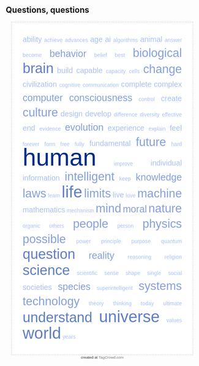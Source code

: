 <!-- title: Final Edge Questions -->

## Questions, questions

<!--
begin tag cloud : generated by TagCrowd.com
Feel free to modify as long as you keep this notice.

EMBEDDING INSTRUCTIONS:
1. Customize your cloud's style by editing the CSS where it says CUSTOMIZE below.
2. Insert this code in its entirety into your webpage or blog post.

This code and its rendered image are released under the Creative Commons Attribution-Noncommercial 3.0 Unported License. (http://creativecommons.org/licenses/by-nc/3.0/)

For COMMERCIAL USE LICENSING, visit https://tagcrowd.com/licensing.html
-->
<style type="text/css"><!-- #htmltagcloud{

/******************************************
 * CUSTOMIZE CLOUD CSS BELOW (optional)
 */
	font-size: 100%;
	width: auto;		/* auto or fixed width, e.g. 500px   */
	font-family:'lucida grande','trebuchet ms',arial,helvetica,sans-serif;
	background-color:#fff;
	margin:1em 1em 0 1em;
	border:2px dotted #ddd;
	padding:2em; 
/******************************************
 * END CUSTOMIZE
 */

}#htmltagcloud{line-height:2.4em;word-spacing:normal;letter-spacing:normal;text-transform:none;text-align:justify;text-indent:0}#htmltagcloud a:link{text-decoration:none}#htmltagcloud a:visited{text-decoration:none}#htmltagcloud a:hover{color:white;background-color:#05f}#htmltagcloud a:active{color:white;background-color:#03d}.wrd{padding:0;position:relative}.wrd a{text-decoration:none}.tagcloud0{font-size:1.0em;color:#ACC1F3;z-index:10}.tagcloud0 a{color:#ACC1F3}.tagcloud1{font-size:1.4em;color:#ACC1F3;z-index:9}.tagcloud1 a{color:#ACC1F3}.tagcloud2{font-size:1.8em;color:#86A0DC;z-index:8}.tagcloud2 a{color:#86A0DC}.tagcloud3{font-size:2.2em;color:#86A0DC;z-index:7}.tagcloud3 a{color:#86A0DC}.tagcloud4{font-size:2.6em;color:#607EC5;z-index:6}.tagcloud4 a{color:#607EC5}.tagcloud5{font-size:3.0em;color:#607EC5;z-index:5}.tagcloud5 a{color:#607EC5}.tagcloud6{font-size:3.3em;color:#4C6DB9;z-index:4}.tagcloud6 a{color:#4C6DB9}.tagcloud7{font-size:3.6em;color:#395CAE;z-index:3}.tagcloud7 a{color:#395CAE}.tagcloud8{font-size:3.9em;color:#264CA2;z-index:2}.tagcloud8 a{color:#264CA2}.tagcloud9{font-size:4.2em;color:#133B97;z-index:1}.tagcloud9 a{color:#133B97}.tagcloud10{font-size:4.5em;color:#002A8B;z-index:0}.tagcloud10 a{color:#002A8B}.freq{font-size:10pt !important;color:#bbb}#credit{text-align:center;color:#333;margin-bottom:0.6em;font:0.7em 'lucida grande',trebuchet,'trebuchet ms',verdana,arial,helvetica,sans-serif}#credit a:link{color:#777;text-decoration:none}#credit a:visited{color:#777;text-decoration:none}#credit a:hover{color:white;background-color:#05f}#credit a:active{text-decoration:underline}// -->
</style>

<div id="htmltagcloud"> <span id="0" class="wrd tagcloud1"><a href="#tagcloud">ability</a></span> <span id="1" class="wrd tagcloud0"><a href="#tagcloud">achieve</a></span> <span id="2" class="wrd tagcloud0"><a href="#tagcloud">advances</a></span> <span id="3" class="wrd tagcloud1"><a href="#tagcloud">age</a></span> <span id="4" class="wrd tagcloud1"><a href="#tagcloud">ai</a></span> <span id="5" class="wrd tagcloud0"><a href="#tagcloud">algorithms</a></span> <span id="6" class="wrd tagcloud1"><a href="#tagcloud">animal</a></span> <span id="7" class="wrd tagcloud0"><a href="#tagcloud">answer</a></span> <span id="8" class="wrd tagcloud0"><a href="#tagcloud">become</a></span> <span id="9" class="wrd tagcloud2"><a href="#tagcloud">behavior</a></span> <span id="10" class="wrd tagcloud0"><a href="#tagcloud">belief</a></span> <span id="11" class="wrd tagcloud0"><a href="#tagcloud">best</a></span> <span id="12" class="wrd tagcloud3"><a href="#tagcloud">biological</a></span> <span id="13" class="wrd tagcloud4"><a href="#tagcloud">brain</a></span> <span id="14" class="wrd tagcloud1"><a href="#tagcloud">build</a></span> <span id="15" class="wrd tagcloud1"><a href="#tagcloud">capable</a></span> <span id="16" class="wrd tagcloud0"><a href="#tagcloud">capacity</a></span> <span id="17" class="wrd tagcloud0"><a href="#tagcloud">cells</a></span> <span id="18" class="wrd tagcloud3"><a href="#tagcloud">change</a></span> <span id="19" class="wrd tagcloud1"><a href="#tagcloud">civilization</a></span> <span id="20" class="wrd tagcloud0"><a href="#tagcloud">cognitive</a></span> <span id="21" class="wrd tagcloud0"><a href="#tagcloud">communication</a></span> <span id="22" class="wrd tagcloud1"><a href="#tagcloud">complete</a></span> <span id="23" class="wrd tagcloud1"><a href="#tagcloud">complex</a></span> <span id="24" class="wrd tagcloud2"><a href="#tagcloud">computer</a></span> <span id="25" class="wrd tagcloud2"><a href="#tagcloud">consciousness</a></span> <span id="26" class="wrd tagcloud0"><a href="#tagcloud">control</a></span> <span id="27" class="wrd tagcloud1"><a href="#tagcloud">create</a></span> <span id="28" class="wrd tagcloud3"><a href="#tagcloud">culture</a></span> <span id="29" class="wrd tagcloud1"><a href="#tagcloud">design</a></span> <span id="30" class="wrd tagcloud1"><a href="#tagcloud">develop</a></span> <span id="31" class="wrd tagcloud0"><a href="#tagcloud">difference</a></span> <span id="32" class="wrd tagcloud0"><a href="#tagcloud">diversity</a></span> <span id="33" class="wrd tagcloud0"><a href="#tagcloud">effective</a></span> <span id="34" class="wrd tagcloud1"><a href="#tagcloud">end</a></span> <span id="35" class="wrd tagcloud0"><a href="#tagcloud">evidence</a></span> <span id="36" class="wrd tagcloud2"><a href="#tagcloud">evolution</a></span> <span id="37" class="wrd tagcloud1"><a href="#tagcloud">experience</a></span> <span id="38" class="wrd tagcloud0"><a href="#tagcloud">explain</a></span> <span id="39" class="wrd tagcloud1"><a href="#tagcloud">feel</a></span> <span id="40" class="wrd tagcloud0"><a href="#tagcloud">forever</a></span> <span id="41" class="wrd tagcloud0"><a href="#tagcloud">form</a></span> <span id="42" class="wrd tagcloud0"><a href="#tagcloud">free</a></span> <span id="43" class="wrd tagcloud0"><a href="#tagcloud">fully</a></span> <span id="44" class="wrd tagcloud1"><a href="#tagcloud">fundamental</a></span> <span id="45" class="wrd tagcloud3"><a href="#tagcloud">future</a></span> <span id="46" class="wrd tagcloud0"><a href="#tagcloud">hard</a></span> <span id="47" class="wrd tagcloud10"><a href="#tagcloud">human</a></span> <span id="48" class="wrd tagcloud0"><a href="#tagcloud">improve</a></span> <span id="49" class="wrd tagcloud1"><a href="#tagcloud">individual</a></span> <span id="50" class="wrd tagcloud1"><a href="#tagcloud">information</a></span> <span id="51" class="wrd tagcloud3"><a href="#tagcloud">intelligent</a></span> <span id="52" class="wrd tagcloud0"><a href="#tagcloud">keep</a></span> <span id="53" class="wrd tagcloud2"><a href="#tagcloud">knowledge</a></span> <span id="54" class="wrd tagcloud3"><a href="#tagcloud">laws</a></span> <span id="55" class="wrd tagcloud0"><a href="#tagcloud">learn</a></span> <span id="56" class="wrd tagcloud5"><a href="#tagcloud">life</a></span> <span id="57" class="wrd tagcloud3"><a href="#tagcloud">limits</a></span> <span id="58" class="wrd tagcloud1"><a href="#tagcloud">live</a></span> <span id="59" class="wrd tagcloud0"><a href="#tagcloud">love</a></span> <span id="60" class="wrd tagcloud3"><a href="#tagcloud">machine</a></span> <span id="61" class="wrd tagcloud1"><a href="#tagcloud">mathematics</a></span> <span id="62" class="wrd tagcloud0"><a href="#tagcloud">mechanism</a></span> <span id="63" class="wrd tagcloud3"><a href="#tagcloud">mind</a></span> <span id="64" class="wrd tagcloud2"><a href="#tagcloud">moral</a></span> <span id="65" class="wrd tagcloud3"><a href="#tagcloud">nature</a></span> <span id="66" class="wrd tagcloud0"><a href="#tagcloud">organic</a></span> <span id="67" class="wrd tagcloud0"><a href="#tagcloud">others</a></span> <span id="68" class="wrd tagcloud3"><a href="#tagcloud">people</a></span> <span id="69" class="wrd tagcloud0"><a href="#tagcloud">person</a></span> <span id="70" class="wrd tagcloud3"><a href="#tagcloud">physics</a></span> <span id="71" class="wrd tagcloud3"><a href="#tagcloud">possible</a></span> <span id="72" class="wrd tagcloud0"><a href="#tagcloud">power</a></span> <span id="73" class="wrd tagcloud0"><a href="#tagcloud">principle</a></span> <span id="74" class="wrd tagcloud0"><a href="#tagcloud">purpose</a></span> <span id="75" class="wrd tagcloud0"><a href="#tagcloud">quantum</a></span> <span id="76" class="wrd tagcloud4"><a href="#tagcloud">question</a></span> <span id="77" class="wrd tagcloud2"><a href="#tagcloud">reality</a></span> <span id="78" class="wrd tagcloud0"><a href="#tagcloud">reasoning</a></span> <span id="79" class="wrd tagcloud0"><a href="#tagcloud">religion</a></span> <span id="80" class="wrd tagcloud4"><a href="#tagcloud">science</a></span> <span id="81" class="wrd tagcloud0"><a href="#tagcloud">scientific</a></span> <span id="82" class="wrd tagcloud0"><a href="#tagcloud">sense</a></span> <span id="83" class="wrd tagcloud0"><a href="#tagcloud">shape</a></span> <span id="84" class="wrd tagcloud0"><a href="#tagcloud">single</a></span> <span id="85" class="wrd tagcloud0"><a href="#tagcloud">social</a></span> <span id="86" class="wrd tagcloud1"><a href="#tagcloud">societies</a></span> <span id="87" class="wrd tagcloud2"><a href="#tagcloud">species</a></span> <span id="88" class="wrd tagcloud0"><a href="#tagcloud">superintelligent</a></span> <span id="89" class="wrd tagcloud3"><a href="#tagcloud">systems</a></span> <span id="90" class="wrd tagcloud3"><a href="#tagcloud">technology</a></span> <span id="91" class="wrd tagcloud0"><a href="#tagcloud">theory</a></span> <span id="92" class="wrd tagcloud0"><a href="#tagcloud">thinking</a></span> <span id="93" class="wrd tagcloud0"><a href="#tagcloud">today</a></span> <span id="94" class="wrd tagcloud0"><a href="#tagcloud">ultimate</a></span> <span id="95" class="wrd tagcloud4"><a href="#tagcloud">understand</a></span> <span id="96" class="wrd tagcloud5"><a href="#tagcloud">universe</a></span> <span id="97" class="wrd tagcloud0"><a href="#tagcloud">values</a></span> <span id="98" class="wrd tagcloud5"><a href="#tagcloud">world</a></span> <span id="99" class="wrd tagcloud0"><a href="#tagcloud">years</a></span> </div><div id="credit">created at <a href="https://tagcrowd.com">TagCrowd.com</a></div>

<!-- end tag cloud : generated by TagCrowd.com : please keep this notice -->
 
